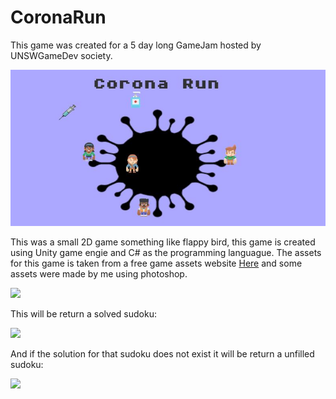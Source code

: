 # CoronaRun
This game was created for a 5 day long GameJam hosted by UNSWGameDev society. 


![](coverGame.JPG)
  
This was a small 2D game something like flappy bird, this game is created using Unity game engie and C# as the programming languague. The assets for this game is taken from 
a free game assets website [Here](https://www.kenney.nl/assets) and some assets were made by me using photoshop.

![](sudoku2.JPG)  

This will be return a solved sudoku:
  
![](sudoku3.JPG)
  
And if the solution for that sudoku does not exist it will be return a unfilled sudoku:
  
![](sudoku4.JPG)

